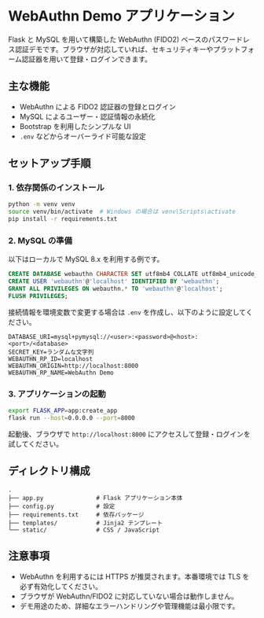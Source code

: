 # WebAuthn Demo アプリケーション

Flask と MySQL を用いて構築した WebAuthn (FIDO2) ベースのパスワードレス認証デモです。ブラウザが対応していれば、セキュリティキーやプラットフォーム認証器を用いて登録・ログインできます。

## 主な機能

- WebAuthn による FIDO2 認証器の登録とログイン
- MySQL によるユーザー・認証情報の永続化
- Bootstrap を利用したシンプルな UI
- `.env` などからオーバーライド可能な設定

## セットアップ手順

### 1. 依存関係のインストール

```bash
python -m venv venv
source venv/bin/activate  # Windows の場合は venv\Scripts\activate
pip install -r requirements.txt
```

### 2. MySQL の準備

以下はローカルで MySQL 8.x を利用する例です。

```sql
CREATE DATABASE webauthn CHARACTER SET utf8mb4 COLLATE utf8mb4_unicode_ci;
CREATE USER 'webauthn'@'localhost' IDENTIFIED BY 'webauthn';
GRANT ALL PRIVILEGES ON webauthn.* TO 'webauthn'@'localhost';
FLUSH PRIVILEGES;
```

接続情報を環境変数で変更する場合は `.env` を作成し、以下のように設定してください。

```dotenv
DATABASE_URI=mysql+pymysql://<user>:<password>@<host>:<port>/<database>
SECRET_KEY=ランダムな文字列
WEBAUTHN_RP_ID=localhost
WEBAUTHN_ORIGIN=http://localhost:8000
WEBAUTHN_RP_NAME=WebAuthn Demo
```

### 3. アプリケーションの起動

```bash
export FLASK_APP=app:create_app
flask run --host=0.0.0.0 --port=8000
```

起動後、ブラウザで `http://localhost:8000` にアクセスして登録・ログインを試してください。

## ディレクトリ構成

```
.
├── app.py               # Flask アプリケーション本体
├── config.py            # 設定
├── requirements.txt     # 依存パッケージ
├── templates/           # Jinja2 テンプレート
└── static/              # CSS / JavaScript
```

## 注意事項

- WebAuthn を利用するには HTTPS が推奨されます。本番環境では TLS を必ず有効化してください。
- ブラウザが WebAuthn/FIDO2 に対応していない場合は動作しません。
- デモ用途のため、詳細なエラーハンドリングや管理機能は最小限です。